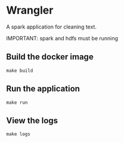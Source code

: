 # Wrangler

A spark application for cleaning text.

IMPORTANT: spark and hdfs must be running

## Build the docker image

`make build`

## Run the application

`make run`

## View the logs

`make logs`

